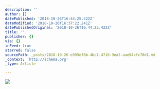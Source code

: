 ```yaml
---
description: ''
author: []
datePublished: '2018-10-26T16:44:25.422Z'
dateModified: '2018-10-26T16:37:22.241Z'
datePublishedOriginal: '2018-10-26T16:44:25.422Z'
title: ''
publisher: {}
via: {}
inFeed: true
starred: false
sourcePath: _posts/2018-10-26-e905ef6b-4bc1-4710-9ea5-aae54cfc78d1.md
_context: 'http://schema.org'
_type: Article

---
```

![](https://the-grid-user-content.s3-us-west-2.amazonaws.com/1a2a0df8-7378-497f-94a3-5a3dc238a4d3.png)